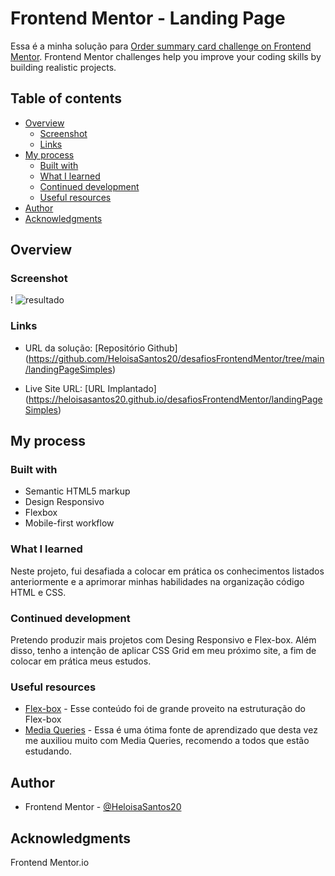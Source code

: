 # Frontend Mentor - Landing Page

Essa é a minha solução para [Order summary card challenge on Frontend Mentor](https://www.frontendmentor.io/challenges/order-summary-component-QlPmajDUj). Frontend Mentor challenges help you improve your coding skills by building realistic projects. 

## Table of contents

- [Overview](#overview)
  - [Screenshot](#screenshot)
  - [Links](#links)
- [My process](#my-process)
  - [Built with](#built-with)
  - [What I learned](#what-i-learned)
  - [Continued development](#continued-development)
  - [Useful resources](#useful-resources)
- [Author](#author)
- [Acknowledgments](#acknowledgments)

## Overview

### Screenshot

!
![resultado](https://user-images.githubusercontent.com/128840247/230151189-c921fdce-c9d8-4c6d-b929-2b2385075165.png)



### Links
- URL da solução: [Repositório Github] (https://github.com/HeloisaSantos20/desafiosFrontendMentor/tree/main/landingPageSimples)

- Live Site URL: [URL Implantado] (https://heloisasantos20.github.io/desafiosFrontendMentor/landingPageSimples)

## My process

### Built with

- Semantic HTML5 markup
- Design Responsivo
- Flexbox
- Mobile-first workflow


### What I learned

Neste projeto, fui desafiada a colocar em prática os conhecimentos listados anteriormente e a aprimorar minhas habilidades na organização código HTML e CSS.

### Continued development

Pretendo produzir mais projetos com Desing Responsivo e Flex-box. Além disso, tenho a intenção de aplicar CSS Grid em meu próximo site, a fim de colocar em prática meus estudos.

### Useful resources

- [Flex-box](https://youtu.be/KbjLtEgmZ_E) - Esse conteúdo foi de grande proveito na estruturação do Flex-box
- [Media Queries](https://developer.mozilla.org/pt-BR/docs/Web/CSS/Media_Queries/Using_media_queries) - Essa é uma ótima fonte de aprendizado que desta vez me auxiliou muito com Media Queries, recomendo a todos que estão estudando.

## Author

- Frontend Mentor - [@HeloisaSantos20](https://www.frontendmentor.io/profile/HeloisaSantos20)


## Acknowledgments

Frontend Mentor.io
